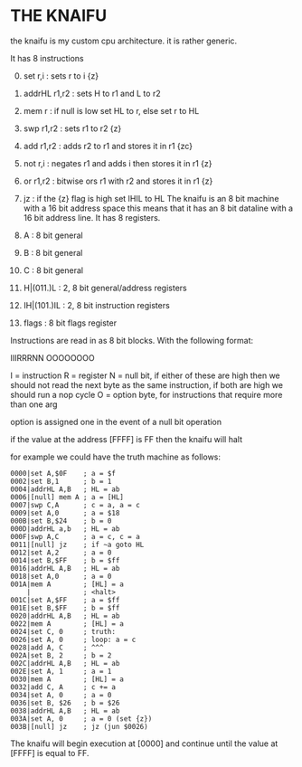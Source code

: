 # THE KNAIFU

the knaifu is my custom cpu architecture.
it is rather generic.

It has 8 instructions

000. set r,i      : sets r to i {z}
001. addrHL r1,r2 : sets H to r1 and L to r2
010. mem r        : if null is low set HL to r, else set r to HL
011. swp r1,r2    : sets r1 to r2 {z}
100. add r1,r2    : adds r2 to r1 and stores it in r1 {zc}
101. not r,i      : negates r1 and adds i then stores it in r1 {z}
110. or r1,r2     : bitwise ors r1 with r2 and stores it in r1 {z}
111. jz           : if the {z} flag is high set IHIL to HL
The knaifu is an 8 bit machine with a 16 bit address space
this means that it has an 8 bit dataline with a 16 bit address
line. It has 8 registers.

000. A : 8 bit general
001. B : 8 bit general
010. C : 8 bit general
100. H|(011.)L : 2, 8 bit general/address registers
110. IH|(101.)IL : 2, 8 bit instruction registers
111. flags : 8 bit flags register

Instructions are read in as 8 bit blocks. With the following format:

IIIRRRNN OOOOOOOO

I = instruction
R = register
N = null bit, if either of these are high then we should not read
    the next byte as the same instruction, if both are high we
    should run a nop cycle
O = option byte, for instructions that require more than one arg

option is assigned one in the event of a null bit operation

if the value at the address [FFFF] is FF then the knaifu will halt

for example we could have the truth machine as follows:
```
0000|set A,$0F    ; a = $f
0002|set B,1      ; b = 1
0004|addrHL A,B   ; HL = ab
0006|[null] mem A ; a = [HL]
0007|swp C,A      ; c = a, a = c
0009|set A,0      ; a = $18
000B|set B,$24    ; b = 0
000D|addrHL a,b   ; HL = ab
000F|swp A,C      ; a = c, c = a
0011|[null] jz    ; if ~a goto HL
0012|set A,2      ; a = 0
0014|set B,$FF    ; b = $ff
0016|addrHL A,B   ; HL = ab
0018|set A,0      ; a = 0
001A|mem A        ; [HL] = a
    |             ; <halt>
001C|set A,$FF    ; a = $ff
001E|set B,$FF    ; b = $ff
0020|addrHL A,B   ; HL = ab
0022|mem A        ; [HL] = a
0024|set C, 0     ; truth:
0026|set A, 0     ; loop: a = c
0028|add A, C     ; ^^^
002A|set B, 2     ; b = 2
002C|addrHL A,B   ; HL = ab
002E|set A, 1     ; a = 1
0030|mem A        ; [HL] = a
0032|add C, A     ; c += a
0034|set A, 0     ; a = 0
0036|set B, $26   ; b = $26
0038|addrHL A,B   ; HL = ab
003A|set A, 0     ; a = 0 (set {z})
003B|[null] jz    ; jz (jun $0026)
```

The knaifu will begin execution at [0000] and continue until
the value at [FFFF] is equal to FF.
